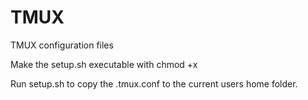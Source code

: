 # TMUX
TMUX configuration files

Make the setup.sh executable with chmod +x

Run setup.sh to copy the .tmux.conf to the current users home folder.
